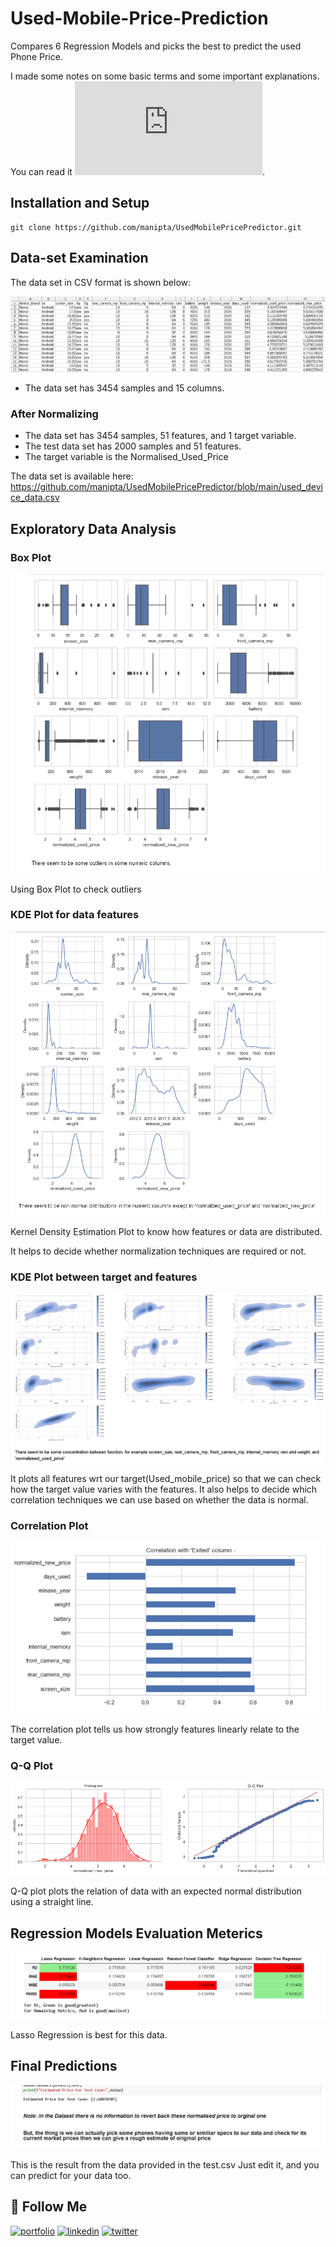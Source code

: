 # Used-Mobile-Price-Prediction
Compares 6 Regression Models and picks the best to predict the used Phone Price.

I made some notes on some basic terms and some important explanations. You can read it ![here](https://github.com/manipta/UsedMobilePricePredictor/assests/notes.odt). 

## Installation and Setup
```
git clone https://github.com/manipta/UsedMobilePricePredictor.git
```

## Data-set Examination 
The data set in CSV format is shown below:
<center><img src="assets/dataset.png" alt="logo"></center>

* The data set has 3454 samples and 15 columns.

### After Normalizing 

* The data set has 3454 samples, 51 features, and 1 target variable.
* The test data set has 2000 samples and 51 features. 
* The target variable is the Normalised_Used_Price 

The data set is available here:
https://github.com/manipta/UsedMobilePricePredictor/blob/main/used_device_data.csv

## Exploratory Data Analysis
### Box Plot
<center><img src="assets/outliers.png" alt="logo"></center>

Using Box Plot to check outliers

### KDE Plot for data features
<center><img src="assets/densityplot.png" alt="logo"></center>

Kernel Density Estimation Plot to know how features or data are distributed.

It helps to decide whether normalization techniques are required or not.

###  KDE Plot between target and features
<center><img src="assets/targetdensityplot.png" alt="logo"></center>

It plots all features wrt our target(Used_mobile_price) so that we can check how the target value varies with the features.
It also helps to decide which correlation techniques we can use based on whether the data is normal.

### Correlation Plot
<center><img src="assets/correlation.png" alt="logo"></center>

The correlation plot tells us how strongly features linearly relate to the target value.

### Q-Q Plot
<center><img src="assets/qqplot.png" alt="logo"></center>

Q-Q plot plots the relation of data with an expected normal distribution using a straight line.

## Regression Models Evaluation Meterics
<center><img src="assets/modeltest.png" alt="logo"></center>

Lasso Regression is best for this data.

## Final Predictions
<center><img src="assets/result.png" alt="logo"></center>

This is the result from the data provided in the test.csv Just edit it, and you can predict for your data too.

## 🔗 **Follow Me**
[![portfolio](https://img.shields.io/badge/my_portfolio-red?style=for-the-badge&logo=ko-fi&logoColor=white)](https://bit.ly/mani_garg)
[![linkedin](https://img.shields.io/badge/linkedin-0A66C2?style=for-the-badge&logo=linkedin&logoColor=white)](https://www.linkedin.com/in/manigargpta/)
[![twitter](https://img.shields.io/badge/medium-000?style=for-the-badge&logo=medium&logoColor=white)](https://medium.com/@manipta)

